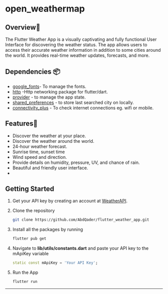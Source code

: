 # open_weathermap

## Overview📙 <br>
The Flutter Weather App is a visually captivating and fully functional User Interface for discovering the weather status. The app allows users to access their accurate weather information in addition to some cities around the world. It provides real-time weather updates, forecasts, and more.

## Dependencies 📦️
- [google_fonts](https://pub.dev/packages/google_fonts)- To manage the fonts.
- [http](https://pub.dev/packages/http) -Http networking package for flutter/dart.
- [provider](https://pub.dev/packages/provider) - to manage the app state.
- [shared_preferences](https://pub.dev/packages/shared_preferences) - to store last searched city on locally.
- [connectivity_plus](https://pub.dev/packages/connectivity_plus) - To check internet connections eg. wifi or mobile.

## Features🌟<br>
- Discover the weather at your place.
- Discover the weather around the world.
- 24-hour weather forecast.
- Sunrise time, sunset time
- Wind speed and direction.
- Provide details on humidity, pressure, UV, and chance of rain.
- Beautiful and friendly user interface.
- 
## Getting Started
1. Get your API key by creating an account at [WeatherAPI](https://www.weatherapi.com).
2. Clone the repository

   ```sh
   git clone https://github.com/AbdQader/flutter_weather_app.git
   ```
3. Install all the packages by running
   ```sh
   flutter pub get
   ```
4. Navigate to **lib/utils/constants.dart** and paste your API key to the mApiKey variable
   ```dart
   static const mApiKey = 'Your API Key';
   ```
5. Run the App
   ```dart
   flutter run
   ```
---
